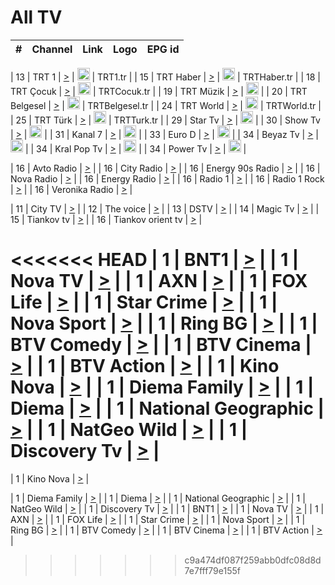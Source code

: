 <h1>All TV</h1>

| #   | Channel        | Link  | Logo | EPG id |
|:---:|:--------------:|:-----:|:----:|:------:|

| 13  | TRT 1            | [>](https://tv-trt1.medya.trt.com.tr/master.m3u8) | <img height="20" src="https://i.imgur.com/j786OLG.png"/> | TRT1.tr |
| 15  | TRT Haber        | [>](https://tv-trthaber.medya.trt.com.tr/master.m3u8) | <img height="20" src="https://i.imgur.com/OVfo8Ab.png"/> | TRTHaber.tr |
| 18  | TRT Çocuk        | [>](https://tv-trtcocuk.medya.trt.com.tr/master.m3u8) | <img height="20" src="https://i.imgur.com/QLFmD6d.png"/> | TRTCocuk.tr |
| 19  | TRT Müzik        | [>](https://tv-trtmuzik.medya.trt.com.tr/master.m3u8) | <img height="20" src="https://i.imgur.com/fIVFCEd.png"/> |
| 20  | TRT Belgesel     | [>](https://tv-trtbelgesel.medya.trt.com.tr/master.m3u8) | <img height="20" src="https://i.imgur.com/MGO87pe.png"/> | TRTBelgesel.tr |
| 24  | TRT World        | [>](https://tv-trtworld.medya.trt.com.tr/master.m3u8) | <img height="20" src="https://i.imgur.com/JEA2xpv.png"/> | TRTWorld.tr |
| 25  | TRT Türk         | [>](https://tv-trtturk.medya.trt.com.tr/master.m3u8) | <img height="20" src="https://i.imgur.com/OSTOQNw.png"/> | TRTTurk.tr |
| 29  | Star Tv   | [>](https://dogus-live.daioncdn.net/startv/startv_360p.m3u8) | <img height="20" src="https://i.imgur.com/IebUZx1.png"/> |
| 30  | Show Tv     | [>](https://ciner-live.daioncdn.net/showtv/showtv.m3u8) | <img height="20" src="https://i.imgur.com/IebUZx1.png"/> |
| 31  | Kanal 7     | [>](https://kanal7-live.daioncdn.net/kanal7/kanal7.m3u8) | <img height="20" src="https://i.imgur.com/IebUZx1.png"/> |
| 33  | Euro D    | [>](https://www.youtube.com/user/KanalD/live) | <img height="20" src="https://i.imgur.com/IebUZx1.png"/> |
| 34  | Beyaz Tv     | [>](https://beyaztv-live.daioncdn.net/beyaztv/beyaztv.m3u8) | <img height="20" src="https://i.imgur.com/IebUZx1.png"/> |
| 34  | Kral Pop Tv     | [>](https://www.youtube.com/watch?v=GuFTuKoXepw) | <img height="20" src="https://i.imgur.com/IebUZx1.png"/> |
| 34  | Power Tv     | [>](https://livetv.powerapp.com.tr/powerTV/powerhd.smil/chunklist.m3u8) | <img height="20" src="https://i.imgur.com/IebUZx1.png"/> |

| 16  | Avto Radio | [>](http://stream.metacast.eu/avtoradio.mp3.m3u) |
| 16  | City Radio | [>](http://stream.metacast.eu/city.aac.m3u) |
| 16  | Energy 90s Radio | [>](http://stream.metacast.eu/energy-90s.m3u) |
| 16  | Nova Radio | [>](http://stream.metacast.eu/nova.aac.m3u) |
| 16  | Energy Radio | [>](http://stream.metacast.eu/nrj.aac.m3u) |
| 16  | Radio 1 | [>](http://stream.metacast.eu/radio1.aac.m3u) |
| 16  | Radio 1 Rock | [>](http://stream.metacast.eu/radio1rock.aac.m3u) |
| 16  | Veronika Radio | [>](http://stream.metacast.eu/veronika.aac.m3u) |

| 11  | City TV | [>](https://tv.city.bg/play/tshls/citytv/index.m3u8) |
| 12  | The voice | [>](https://bss1.neterra.tv/thevoice/thevoice.m3u8) |
| 13  | DSTV | [>](http://46.249.95.140:8081/hls/data.m3u8) |
| 14  | Magic Tv | [>](https://bss1.neterra.tv/magictv/magictv.m3u8) |
| 15  | Tiankov tv | [>](https://streamer103.neterra.tv/tiankov-folk/live.m3u8) |
| 16  | Tiankov orient tv | [>](https://streamer103.neterra.tv/tiankov-orient/live.m3u8) |

<<<<<<< HEAD
| 1 | BNT1 | [>](https://ymkaya.xyz:13377/tv/bnt1/playlist.m3u8?wmsAuthSign=c2VydmVyX3RpbWU9OC8xNi8yMDI1IDE6MDI6MzYgUE0maGFzaF92YWx1ZT1pRmRVM0ZmbkNUYzd6ZUYzSXh5ZUJ3PT0mdmFsaWRtaW51dGVzPTYw) |
| 1 | Nova TV | [>](https://ymkaya.xyz:13377/tv/novatv/playlist.m3u8?wmsAuthSign=c2VydmVyX3RpbWU9OC8xNi8yMDI1IDE6MDI6NDYgUE0maGFzaF92YWx1ZT1Sd0x3VGFqTGxZdFRuTmtOUlI1Sm13PT0mdmFsaWRtaW51dGVzPTYw) |
| 1 | AXN | [>](https://ymkaya.xyz:13377/tv/axn/playlist.m3u8?wmsAuthSign=c2VydmVyX3RpbWU9OC8xNi8yMDI1IDE6MDI6NTYgUE0maGFzaF92YWx1ZT0veVZwQTZVb0F1dHo2Z0k5SC9Rd3dBPT0mdmFsaWRtaW51dGVzPTYw) |
| 1 | FOX Life | [>](https://ymkaya.xyz:13377/tv/foxlife/playlist.m3u8?wmsAuthSign=c2VydmVyX3RpbWU9OC8xNi8yMDI1IDE6MDM6MDYgUE0maGFzaF92YWx1ZT1aRVZJUzJ4dUNwOTdVVHNmeDZXWUR3PT0mdmFsaWRtaW51dGVzPTYw) |
| 1 | Star Crime | [>](https://ymkaya.xyz:13377/tv/foxcrime/playlist.m3u8?wmsAuthSign=c2VydmVyX3RpbWU9OC8xNi8yMDI1IDE6MDM6MTcgUE0maGFzaF92YWx1ZT02L3A5b1M3THpGUzdFRW5yRk05bkhBPT0mdmFsaWRtaW51dGVzPTYw) |
| 1 | Nova Sport | [>](https://ymkaya.xyz:13377/tv/novasport/playlist.m3u8?wmsAuthSign=c2VydmVyX3RpbWU9OC8xNi8yMDI1IDE6MDM6MzAgUE0maGFzaF92YWx1ZT05ejdFdUo5K0gwY2xlRGh3c2tyOVFRPT0mdmFsaWRtaW51dGVzPTYw) |
| 1 | Ring BG | [>](https://ymkaya.xyz:13377/tv/ringbg/playlist.m3u8?wmsAuthSign=c2VydmVyX3RpbWU9OC8xNi8yMDI1IDE6MDM6NDIgUE0maGFzaF92YWx1ZT00WWNWaEtkWnphRDNxdktKd3VjSVhRPT0mdmFsaWRtaW51dGVzPTYw) |
| 1 | BTV Comedy | [>](https://ymkaya.xyz:13377/tv/btvcomedy/playlist.m3u8?wmsAuthSign=c2VydmVyX3RpbWU9OC8xNi8yMDI1IDE6MDQ6MTIgUE0maGFzaF92YWx1ZT1kSnNnSzRPbkZ1eWRpMjNPKzZ1dTBnPT0mdmFsaWRtaW51dGVzPTYw) |
| 1 | BTV Cinema | [>](https://ymkaya.xyz:13377/tv/btvcinema/playlist.m3u8?wmsAuthSign=c2VydmVyX3RpbWU9OC8xNi8yMDI1IDE6MDQ6MjIgUE0maGFzaF92YWx1ZT1jUk1mZzdrQmNwL1JyQTV4SlhBd3BnPT0mdmFsaWRtaW51dGVzPTYw) |
| 1 | BTV Action | [>](https://ymkaya.xyz:13377/tv/btvaction/playlist.m3u8?wmsAuthSign=c2VydmVyX3RpbWU9OC8xNi8yMDI1IDE6MDQ6MzEgUE0maGFzaF92YWx1ZT1PQkpTczFJbmh0Y3NJVTJ5TERqSWh3PT0mdmFsaWRtaW51dGVzPTYw) |
| 1 | Kino Nova | [>](https://ymkaya.xyz:13377/tv/kinonova/playlist.m3u8?wmsAuthSign=c2VydmVyX3RpbWU9OC8xNi8yMDI1IDE6MDQ6NDEgUE0maGFzaF92YWx1ZT1RZ2ZtVU9WbVhiTDVTVkdoRXdaZ2tnPT0mdmFsaWRtaW51dGVzPTYw) |
| 1 | Diema Family | [>](https://ymkaya.xyz:13377/tv/diemafamily/playlist.m3u8?wmsAuthSign=c2VydmVyX3RpbWU9OC8xNi8yMDI1IDE6MDQ6NTEgUE0maGFzaF92YWx1ZT1PMVI5Y3ppajZnWlBsendSV0xkOE53PT0mdmFsaWRtaW51dGVzPTYw) |
| 1 | Diema | [>](https://ymkaya.xyz:13377/tv/diema/playlist.m3u8?wmsAuthSign=c2VydmVyX3RpbWU9OC8xNi8yMDI1IDE6MDU6MDEgUE0maGFzaF92YWx1ZT1RanN1Z2IySVB4UkloSCtSaUZWbDZnPT0mdmFsaWRtaW51dGVzPTYw) |
| 1 | National Geographic | [>](https://ymkaya.xyz:13377/tv/natgeo/playlist.m3u8?wmsAuthSign=c2VydmVyX3RpbWU9OC8xNi8yMDI1IDE6MDU6MTAgUE0maGFzaF92YWx1ZT1zVkVjbzc3T1B1aXZldUZ2NTVudHhRPT0mdmFsaWRtaW51dGVzPTYw) |
| 1 | NatGeo Wild | [>](https://ymkaya.xyz:13377/tv/natgeowild/playlist.m3u8?wmsAuthSign=c2VydmVyX3RpbWU9OC8xNi8yMDI1IDE6MDU6MjAgUE0maGFzaF92YWx1ZT1EZkh1TEF0QUhEZEMzUm9aQkttUjZRPT0mdmFsaWRtaW51dGVzPTYw) |
| 1 | Discovery Tv | [>](https://ymkaya.xyz:13377/tv/discovery/playlist.m3u8?wmsAuthSign=c2VydmVyX3RpbWU9OC8xNi8yMDI1IDE6MDU6MzAgUE0maGFzaF92YWx1ZT1wZmQ5NkdPOER1WGJwWjNOekc3RU9nPT0mdmFsaWRtaW51dGVzPTYw) |
=======


| 1 | Kino Nova | [>](https://ymkaya.xyz:11336/tv/kinonova/playlist.m3u8?wmsAuthSign=c2VydmVyX3RpbWU9MS8yLzIwMjUgNDo0MDoyMCBBTSZoYXNoX3ZhbHVlPWlFS1FrWEtMMVRFM3l5YklUWUJQUHc9PSZ2YWxpZG1pbnV0ZXM9NjA=) |

| 1 | Diema Family | [>](https://ymkaya.xyz:11336/tv/diemafamily/playlist.m3u8?wmsAuthSign=c2VydmVyX3RpbWU9MS8yLzIwMjUgNDo0MDozMCBBTSZoYXNoX3ZhbHVlPUVUaTVKTldvZTF5WVVCM0YwL21kaXc9PSZ2YWxpZG1pbnV0ZXM9NjA=) |
| 1 | Diema | [>](https://ymkaya.xyz:11336/tv/diema/playlist.m3u8?wmsAuthSign=c2VydmVyX3RpbWU9MS8yLzIwMjUgNDo0MDo0MCBBTSZoYXNoX3ZhbHVlPVlYMWVJT2NuUjNpUTBsaytEUFFOS2c9PSZ2YWxpZG1pbnV0ZXM9NjA=) |
| 1 | National Geographic | [>](https://ymkaya.xyz:11336/tv/natgeo/playlist.m3u8?wmsAuthSign=c2VydmVyX3RpbWU9MS8yLzIwMjUgNDo0MTo0MSBBTSZoYXNoX3ZhbHVlPTJQTlVmcG5nYWx0M013eUhGRGxnd0E9PSZ2YWxpZG1pbnV0ZXM9NjA=) |
| 1 | NatGeo Wild | [>](https://ymkaya.xyz:11336/tv/natgeowild/playlist.m3u8?wmsAuthSign=c2VydmVyX3RpbWU9MS8yLzIwMjUgNDo0MTo1MSBBTSZoYXNoX3ZhbHVlPVl1OXZaTTliN0hGWEN3eDBYd1duNkE9PSZ2YWxpZG1pbnV0ZXM9NjA=) |
| 1 | Discovery Tv | [>](https://ymkaya.xyz:11336/tv/discovery/playlist.m3u8?wmsAuthSign=c2VydmVyX3RpbWU9MS8yLzIwMjUgNDo0MjowMSBBTSZoYXNoX3ZhbHVlPWtBQmdLNlY2RmQwWElzMVYzSDJyVkE9PSZ2YWxpZG1pbnV0ZXM9NjA=) |
| 1 | BNT1 | [>](https://ymkaya.xyz:11336/tv/bnt1/playlist.m3u8?wmsAuthSign=c2VydmVyX3RpbWU9MS8yLzIwMjUgNDozODozOCBBTSZoYXNoX3ZhbHVlPVVrMVlRQXpJWlhYeUh6ZFVpSC9NMUE9PSZ2YWxpZG1pbnV0ZXM9NjA=) |
| 1 | Nova TV | [>](https://ymkaya.xyz:11336/tv/novatv/playlist.m3u8?wmsAuthSign=c2VydmVyX3RpbWU9MS8yLzIwMjUgNDozODo0OCBBTSZoYXNoX3ZhbHVlPUVxQjh1a0ZzYkVGZU8zZDFGTzdreVE9PSZ2YWxpZG1pbnV0ZXM9NjA=) |
| 1 | AXN | [>](https://ymkaya.xyz:11336/tv/axn/playlist.m3u8?wmsAuthSign=c2VydmVyX3RpbWU9MS8yLzIwMjUgNDozODo1OCBBTSZoYXNoX3ZhbHVlPUpkWStGY1hkNXhaOVpPZ0thQ0FZL3c9PSZ2YWxpZG1pbnV0ZXM9NjA=) |
| 1 | FOX Life | [>](https://ymkaya.xyz:11336/tv/foxlife/playlist.m3u8?wmsAuthSign=c2VydmVyX3RpbWU9MS8yLzIwMjUgNDozOToxMCBBTSZoYXNoX3ZhbHVlPWt1ZDc1T3AzYlZDTjJnSy9TU0xJZlE9PSZ2YWxpZG1pbnV0ZXM9NjA=) |
| 1 | Star Crime | [>](https://ymkaya.xyz:11336/tv/foxcrime/playlist.m3u8?wmsAuthSign=c2VydmVyX3RpbWU9MS8yLzIwMjUgNDozOToyMCBBTSZoYXNoX3ZhbHVlPXIwVU45Nm9FR1l2enNkTG9TanBxbmc9PSZ2YWxpZG1pbnV0ZXM9NjA=) |
| 1 | Nova Sport | [>](https://ymkaya.xyz:11336/tv/novasport/playlist.m3u8?wmsAuthSign=c2VydmVyX3RpbWU9MS8yLzIwMjUgNDozOTozMCBBTSZoYXNoX3ZhbHVlPXlSZ0UxazVaM0xhSmc0NmR4T0c1T2c9PSZ2YWxpZG1pbnV0ZXM9NjA=) |
| 1 | Ring BG | [>](https://ymkaya.xyz:11336/tv/ringbg/playlist.m3u8?wmsAuthSign=c2VydmVyX3RpbWU9MS8yLzIwMjUgNDozOTo0MCBBTSZoYXNoX3ZhbHVlPTR4aUlFNHVUYWN4enY1WkVuOFZma2c9PSZ2YWxpZG1pbnV0ZXM9NjA=) |
| 1 | BTV Comedy | [>](https://ymkaya.xyz:11336/tv/btvcomedy/playlist.m3u8?wmsAuthSign=c2VydmVyX3RpbWU9MS8yLzIwMjUgNDozOTo1MCBBTSZoYXNoX3ZhbHVlPUtrMTJ2RHNTTUU1RFp1ZkVOdXFSK3c9PSZ2YWxpZG1pbnV0ZXM9NjA=) |
| 1 | BTV Cinema | [>](https://ymkaya.xyz:11336/tv/btvcinema/playlist.m3u8?wmsAuthSign=c2VydmVyX3RpbWU9MS8yLzIwMjUgNDozOTo1OSBBTSZoYXNoX3ZhbHVlPTZWcU9FZW56cG1NM1lrYy8xNE5NeHc9PSZ2YWxpZG1pbnV0ZXM9NjA=) |
| 1 | BTV Action | [>](https://ymkaya.xyz:11336/tv/btvaction/playlist.m3u8?wmsAuthSign=c2VydmVyX3RpbWU9MS8yLzIwMjUgNDo0MDoxMCBBTSZoYXNoX3ZhbHVlPUlDd0ErRkZVWThyMVZwR3c2REdGZ3c9PSZ2YWxpZG1pbnV0ZXM9NjA=) |
>>>>>>> c9a474df087f259abb0dfc08d8d7e7fff79e155f
